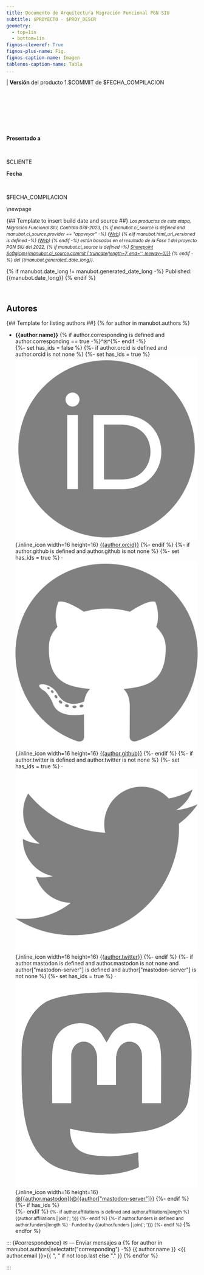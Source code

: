 ```yaml
---
title: Documento de Arquitectura Migración Funcional PGN SIU
subtitle: $PROYECTO - $PROY_DESCR
geometry:
  - top=1in
  - bottom=1in
fignos-cleveref: True
fignos-plus-name: Fig.
fignos-caption-name: Imagen
tablenos-caption-name: Tabla
...
```


|    **Versión** del producto 1.$COMMIT de $FECHA_COMPILACION

<br>

<br>

<br>

<br>

<br>

<br>

**Presentado a**

<br>

$CLIENTE

**Fecha**

<br>

$FECHA_COMPILACION


<div style="page-break-before: always;"></div>
\newpage

{## Template to insert build date and source ##}
<small><em>Los productos de esta etapa, Migración Funcional SIU, Contrato 078-2023, 
{% if manubot.ci_source is defined and manubot.ci_source.provider == "appveyor" -%}
([Web]({{manubot.ci_source.artifact_url}}))
{% elif manubot.html_url_versioned is defined -%}
([Web]({{manubot.html_url_versioned}}))
{% endif -%} están basados en el resultado de la Fase 1 del proyecto PGN SIU del 2022,
{% if manubot.ci_source is defined -%} [Sharepoint Softgic@{{manubot.ci_source.commit | truncate(length=7, end='', leeway=0)}}](http://softgic.sharepoint.com)
{% endif -%}
del {{manubot.generated_date_long}}.
</em></small>



{% if manubot.date_long != manubot.generated_date_long -%}
Published: {{manubot.date_long}}
{% endif %}

<br>

## Autores

{## Template for listing authors ##}
{% for author in manubot.authors %}
+ **{{author.name}}**
  {% if author.corresponding is defined and author.corresponding == true -%}^[✉](#correspondence)^{%- endif -%}
  <br>
  {%- set has_ids = false %}
  {%- if author.orcid is defined and author.orcid is not none %}
    {%- set has_ids = true %}
    ![ORCID icon](images/orcid.svg){.inline_icon width=16 height=16}
    [{{author.orcid}}](https://orcid.org/{{author.orcid}})
  {%- endif %}
  {%- if author.github is defined and author.github is not none %}
    {%- set has_ids = true %}
    · ![Usuario](images/github.svg){.inline_icon width=16 height=16}
    [{{author.github}}](https://github.com/{{author.github}})
  {%- endif %}
  {%- if author.twitter is defined and author.twitter is not none %}
    {%- set has_ids = true %}
    · ![Twitter icon](images/twitter.svg){.inline_icon width=16 height=16}
    [{{author.twitter}}](https://twitter.com/{{author.twitter}})
  {%- endif %}
  {%- if author.mastodon is defined and author.mastodon is not none and author["mastodon-server"] is defined and author["mastodon-server"] is not none %}
    {%- set has_ids = true %}
    · ![Mastodon icon](images/mastodon.svg){.inline_icon width=16 height=16}
    [\@{{author.mastodon}}@{{author["mastodon-server"]}}](https://{{author["mastodon-server"]}}/@{{author.mastodon}})
  {%- endif %}
  {%- if has_ids %}
    <br>
  {%- endif %}
  <small>
  {%- if author.affiliations is defined and author.affiliations|length %}
     {{author.affiliations | join('; ')}}
  {%- endif %}
  {%- if author.funders is defined and author.funders|length %}
     · Funded by {{author.funders | join('; ')}}
  {%- endif %}
  </small>
{% endfor %}

::: {#correspondence}
✉ — Enviar mensajes a {% for author in manubot.authors|selectattr("corresponding") -%}
{{ author.name }} \<{{ author.email }}\>{{ ", " if not loop.last else "." }}
{% endfor %}

:::

<br>

